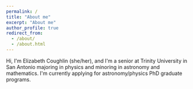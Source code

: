 ```yaml
---
permalink: /
title: "About me"
excerpt: "About me"
author_profile: true
redirect_from: 
  - /about/
  - /about.html
---
```


Hi, I'm Elizabeth Coughlin (she/her), and I'm a senior at Trinity University in San Antonio majoring in physics and minoring in astronomy and mathematics.  I'm currently applying for astronomy/physics PhD graduate programs.
